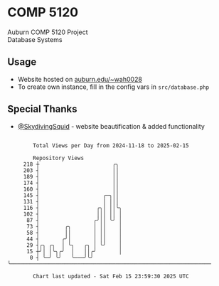 # COMP 5120
Auburn COMP 5120 Project  
Database Systems

## Usage
- Website hosted on [auburn.edu/~wah0028](https://webhome.auburn.edu/~wah0028/)
- To create own instance, fill in the config vars in `src/database.php`

## Special Thanks
- [@SkydivingSquid](https://github.com/SkydivingSquid) - website beautification & added functionality

```

        Total Views per Day from 2024-11-18 to 2025-02-15

        Repository Views
     218 ┼                       ╭╮
     203 ┤                       ││
     189 ┤                       ││
     174 ┤                       ││
     160 ┤                       ││
     145 ┤                    ╭─╮││
     131 ┤                    │ │││
     116 ┤                  ╭╮│ ││╰╮
     102 ┤                  │││ ││ │
      87 ┤                 ╭╯││ ╰╯ │
      73 ┤        ╭╮       │ ││    │
      58 ┤        ││       │ ││    │
      44 ┤       ╭╯│       │ ││    │
      29 ┤╭╮ ╭╮  │ ╰╮   ╭╮ │ ╰╯    │
      15 ┼╯│ │╰╮╭╯  │   ││╭╯       │
       0 ┤ ╰─╯ ╰╯   ╰───╯╰╯        ╰───────────────────────────────────────────────────────────────

        Chart last updated - Sat Feb 15 23:59:30 2025 UTC
        
```
